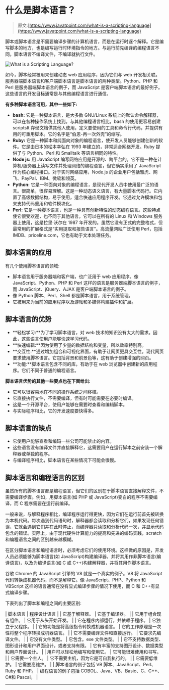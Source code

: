 # 什么是脚本语言？

> 原文:[https://www.javatpoint.com/what-is-a-scripting-language](https://www.javatpoint.com/what-is-a-scripting-language)

脚本或脚本语言是不需要编译步骤的计算机语言，而是在运行时逐个解释。它是编写脚本的地方，也是编写运行时环境指令的地方。与运行前先编译的编程语言不同，脚本语言不编译文件，不编译就执行文件。

![What is a Scripting Language?](../Images/44fbfd7607262ab260e6206897ee8837.png)

如今，脚本经常被用来创建动态 web 应用程序，因为它们与 web 开发相关联。服务器端脚本语言和客户端脚本语言是脚本语言的两种类型。Python、PHP 和 Perl 是服务器端脚本语言的例子，而 JavaScript 是客户端脚本语言的最好例子。这些语言的开发目标通常是与其他编程语言进行通信。

**有多种脚本语言可用，其中一些如下:**

*   **bash:** 它是一种脚本语言，是大多数 GNU/Linux 系统上的默认命令解释器，可以在各种操作系统上找到。与其他编程语言相比，bash 的使用更容易创建 scriptsIt 存储文档供其他人使用，定义要使用的工具和命令行代码，并提供有用的可重用脚本。它的名字是“伯恩-再一次外壳”的缩写。
*   **Ruby:** 它是一种脚本和纯面向对象的编程语言，使开发人员能够创建创新的软件。它是由日本的松本幸弘在 1993 年建立的，非常适合网络开发。Ruby 提供了与 Python、Perl 和 Smalltalk 等语言相同的特性。
*   **Node js:** 用 JavaScript 编写网络应用是开源的、跨平台的。它不是一种在计算机/服务器上读写文件并处理网络的编程语言，但它确实采用了 JavaScript 作为核心编程接口。对于实时网络应用，Node.js 的企业用户包括雅虎、网飞、PayPal、IBM、微软和领英。
*   **Python:** 它是一种面向对象的编程语言，是现代开发人员中使用最广泛的语言。很简单，很容易理解。这是一种动态语义语言，有大量脚本代码行。它内置了高级数据结构，易于使用，适合快速应用程序开发。它通过允许模块和包来支持代码重用和软件模块化。
*   **Perl:** 它是一种脚本语言，也是一种具有创新特性的动态编程语言。这些特点使它很受欢迎，也不同于其他语言。它可以在所有的 Linux 和 Windows 服务器上使用，这是拉里·沃尔在 1987 年开发的。虽然它没有正式的完整格式，但最常用的扩展格式是“实用提取和报告语言”。高流量网站广泛使用 Perl，包括 IMDB、priceline.com，它也有助于文本处理任务。

## 脚本语言的应用

有几个使用脚本语言的领域:

*   脚本语言用于服务器端和客户端，也广泛用于 web 应用程序。像 JavaScript、Python、PHP 和 Perl 这样的语言是服务器端脚本语言的例子，而 JavaScript、jQuery、AJAX 是客户端脚本语言的例子。
*   像 Python 脚本、Perl、Shell 都是脚本语言，用于系统管理。
*   它被用来为当前的应用程序以及游戏和多媒体构建插件和扩展。

## 脚本语言的优势

*   **轻松学习:**为了学习脚本语言，对 web 技术的知识没有太大的需求。因此，这些语言使用户能够快速学习代码。
*   **快速编辑:**因为使用了少量的数据结构和变量，所以效率特别高。
*   **交互性:**通过增加组合和可视化界面，有助于让网页更具交互性。现代网页要求使用脚本语言。它包括背景和前景色等，这有助于创建增强的网页。
*   **功能:**脚本语言包含不同的库，有助于在 web 浏览器中创建新的应用程序。它们不同于普通的编程语言。

**脚本语言优势的其他一些要点也在下面给出:**

*   它可以很容易地在不同的操作系统之间移植。
*   它直接执行文件，不需要编译，但有时可能需要在必要时编译。
*   这是一个开源平台，使用户能够在需要时查看和编辑脚本。
*   与实际程序相比，它的开发速度要快得多。

## 脚本语言的缺点

*   它使用户能够查看和编码一些公司可能禁止的内容。
*   这些语言没有编译文件并直接解释它，这需要用户在运行脚本之前安装一个解释器或单独的程序。
*   与编译程序相比，脚本语言在某些情况下可能会很慢。

## 脚本语言和编程语言的区别

虽然所有的脚本语言都是编程语言，但它们的区别在于脚本语言直接解释文件，不需要编译步骤。例如，用脚本语言(如 PHP 或 JavaScript)变白的程序不需要编译，而 C 程序需要在运行前编译。

一般来说，与解释程序相比，编译程序运行得更快，因为它们在运行前首先被转换为本机代码。每次遇到代码语句时，解释器都会读取和分析它们，如果发现任何错误，它就会遇到它们并在此时停止，而编译器只读取和分析代码一次，并显示代码包含的错误。实际上，由于现代硬件计算能力的提高和先进的编码实践，scratch 和编程语言之间的区别越来越模糊。

在区分脚本语言和编程语言时，必须考虑它们的使用环境。这样做的原因是，开发人员必须能够为脚本语言(如 JavaScript)构建编译器，并将其用作非脚本语言(编译语言)，以及为编译语言(如 C 或 C++)构建解释器，并将其用作脚本语言。

谷歌 Chrome 的 JavaScript 引擎的 V8 就是一个真实的例子。V8 将 JavaScript 代码转换成机器代码，而不是解释它。像 JavaScript、PHP、Python 和 VBScript 这样的语言通常在没有显式编译步骤的情况下使用，而 C 和 C++有显式编译步骤。

下表列出了脚本和编程之间的主要区别:

| 脚本语言 | 程序设计语言 |
| 它基于解释器。 | 它基于编译器。 |
| 它用于组合现有组件。 | 它用于从头开始开发。 |
| 它在程序内部运行，并依赖于程序。 | 它独立于父程序。 |
| 它的功能是将高级指令转换成机器语言。 | 它的工作原理是一次性将整个程序转换成机器语言。 |
| 它不需要编译文件和直接运行。 | 它要求先编译文件。 |
| 它没有文件类型。 | 它包含。exe 文件类型。 |
| 它不支持数据类型、图形设计和用户界面设计，或者支持有限。 | 它有丰富的支持图形设计、数据类型和用户界面设计。 |
| 用户可以轻松地编写和使用它。 | 它可能很难使用和书写。 |
| 它需要一个主人。 | 它不需要主机，因为它是可自我执行的。 |
| 它需要低维护。 | 它需要高维护。 |
| 脚本语言的例子包括 VB 脚本、JavaScript、Perl、Ruby 和 PHP。 | 编程语言的例子包括 COBOL、Java、VB、Basic、C、C++、C#和 Pascal。 |

* * *